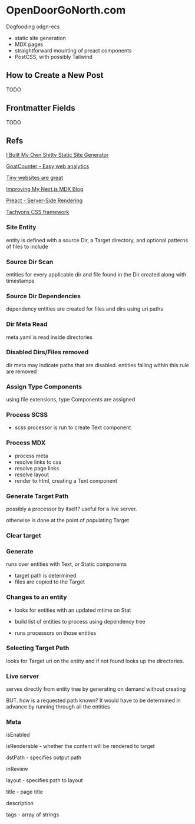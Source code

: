 # OpenDoorGoNorth.com

Dogfooding odgn-ecs

- static site generation
- MDX pages
- straightforward mounting of preact components
- PostCSS, with possibly Tailwind


## How to Create a New Post

TODO

## Frontmatter Fields

TODO


## Refs

[I Built My Own Shitty Static Site Generator](https://news.ycombinator.com/item?id=25227181)

[GoatCounter - Easy web analytics](https://www.goatcounter.com)

[Tiny websites are great](https://news.ycombinator.com/item?id=23228904)

[Improving My Next.js MDX Blog](https://leerob.io/blog/mdx)

[Preact - Server-Side Rendering](https://preactjs.com/guide/v10/server-side-rendering)

[Tachyons CSS framework](https://tachyons.io)







### Site Entity

entity is defined with a source Dir, a Target directory, and optional patterns of files to include


### Source Dir Scan

entities for every applicable dir and file found in the Dir created along with timestamps


### Source Dir Dependencies

dependency entities are created for files and dirs using uri paths


### Dir Meta Read

meta.yaml is read inside directories


### Disabled Dirs/Files removed

dir meta may indicate paths that are disabled. entities falling within this rule are removed


### Assign Type Components

using file extensions, type Components are assigned


### Process SCSS

- scss processor is run to create Text component


### Process MDX

- process meta
- resolve links to css
- resolve page links
- resolve layout
- render to html, creating a Text component


### Generate Target Path

possibly a processor by itself? useful for a live server. 

otherwise is done at the point of populating Target


### Clear target


### Generate

runs over entities with Text, or Static components

- target path is determined
- files are copied to the Target



### Changes to an entity

- looks for entities with an updated mtime on Stat

- build list of entities to process using dependency tree
  
- runs processors on those entities


### Selecting Target Path

looks for Target uri on the entity and if not found looks up the directories.


### Live server

serves directly from entity tree by generating on demand without creating

BUT. how is a requested path known? It would have to be determined in advance by running through all the entities

### Meta

isEnabled

isRenderable - whether the content will be rendered to target

dstPath - specifies output path

inReview

layout - specifies path to layout


title - page title

description

tags - array of strings